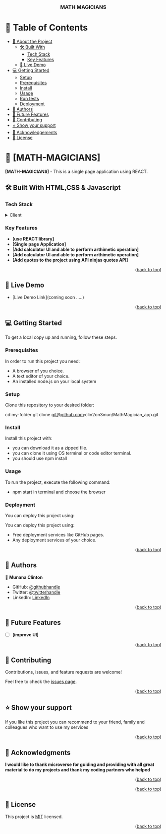 <a name="readme-top"></a>


<div align="center">
  
  <br/>

  <h3><b>MATH MAGICIANS</b></h3>

</div>



# 📗 Table of Contents

- [📖 About the Project](#about-project)
  - [🛠 Built With](#built-with)
    - [Tech Stack](#tech-stack)
    - [Key Features](#key-features)
  - [🚀 Live Demo](#live-demo)
- [💻 Getting Started](#getting-started)
  - [Setup](#setup)
  - [Prerequisites](#prerequisites)
  - [Install](#install)
  - [Usage](#usage)
  - [Run tests](#run-tests)
  - [Deployment](#deployment)
- [👥 Authors](#authors)
- [🔭 Future Features](#future-features)
- [🤝 Contributing](#contributing)
- [⭐️ Show your support](#support)
- [🙏 Acknowledgements](#acknowledgements)
- [📝 License](#license)



# 📖 [MATH-MAGICIANS] <a name="about-project"></a>

**[MATH-MAGICIANS]** - This is a single page application using REACT.

## 🛠 Built With <a name="built-with">HTML,CSS & Javascript</a>

### Tech Stack <a name="tech-stack"></a>



<details>
  <summary>Client</summary>
  <ul>
    <li><a href="">REACT.js</a></li>
  </ul>
</details>




### Key Features <a name="key-features"></a>


- **[use REACT library]**
- **[Single page Application]**
- **[Add calculator UI  and able to perform arthimetic operation]**
- **[Add calculator UI  and able to perform arthimetic operation]**
- **[Add quotes to the project using API ninjas quotes API]**


<p align="right">(<a href="#readme-top">back to top</a>)</p>



## 🚀 Live Demo <a name="live-demo"></a>



- [Live Demo Link](coming soon .....)

<p align="right">(<a href="#readme-top">back to top</a>)</p>



## 💻 Getting Started <a name="getting-started"></a>



To get a local copy up and running, follow these steps.

### Prerequisites

In order to run this project you need:

- A browser of you choice.
- A text editor of your choice.
- An installed node.js on your local system


### Setup

Clone this repository to your desired folder:

  cd my-folder
  git clone git@github.com:clin2on3mun/MathMagician_app.git


### Install

Install this project with:

- you can download it as a zipped file.
- you can clone it using OS terminal or code editor terminal.
- you should use npm install


### Usage

To run the project, execute the following command:

- npm start in terminal and choose the browser  

### Deployment

You can deploy this project using:

You can deploy this project using:
- Free deployment services like GitHub pages.
- Any deployment services of your choice.

<p align="right">(<a href="#readme-top">back to top</a>)</p>



## 👥 Authors <a name="authors"></a>

👤 **Munana Clinton**

- GitHub: [@githubhandle](https://github.com/clin2on3mun)
- Twitter: [@twitterhandle](https://twitter.com/ClintonMunana)
- LinkedIn: [LinkedIn](https://www.linkedin.com/in/munana-clinton-b6122720b/)


<p align="right">(<a href="#readme-top">back to top</a>)</p>



## 🔭 Future Features <a name="future-features"></a>



- [ ] **[improve UI]**


<p align="right">(<a href="#readme-top">back to top</a>)</p>



## 🤝 Contributing <a name="contributing"></a>

Contributions, issues, and feature requests are welcome!

Feel free to check the [issues page](../../issues/).

<p align="right">(<a href="#readme-top">back to top</a>)</p>


## ⭐️ Show your support <a name="support"></a>

If you like this project you can recommend to your friend, family and colleagues who want to use my services

<p align="right">(<a href="#readme-top">back to top</a>)</p>



## 🙏 Acknowledgments <a name="acknowledgements"></a>


**I would like to thank microverse for guiding and providing with all great material to do my projects and thank my coding partners who helped**

<p align="right">(<a href="#readme-top">back to top</a>)</p>




<p align="right">(<a href="#readme-top">back to top</a>)</p>



## 📝 License <a name="license"></a>

This project is [MIT](./LICENSE) licensed.

<p align="right">(<a href="#readme-top">back to top</a>)</p>